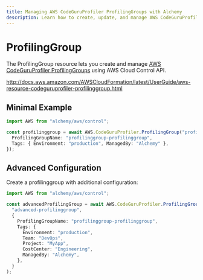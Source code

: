 ```yaml
---
title: Managing AWS CodeGuruProfiler ProfilingGroups with Alchemy
description: Learn how to create, update, and manage AWS CodeGuruProfiler ProfilingGroups using Alchemy Cloud Control.
---
```


# ProfilingGroup

The ProfilingGroup resource lets you create and manage [AWS CodeGuruProfiler ProfilingGroups](https://docs.aws.amazon.com/codeguruprofiler/latest/userguide/) using AWS Cloud Control API.

http://docs.aws.amazon.com/AWSCloudFormation/latest/UserGuide/aws-resource-codeguruprofiler-profilinggroup.html

## Minimal Example

```ts
import AWS from "alchemy/aws/control";

const profilinggroup = await AWS.CodeGuruProfiler.ProfilingGroup("profilinggroup-example", {
  ProfilingGroupName: "profilinggroup-profilinggroup",
  Tags: { Environment: "production", ManagedBy: "Alchemy" },
});
```

## Advanced Configuration

Create a profilinggroup with additional configuration:

```ts
import AWS from "alchemy/aws/control";

const advancedProfilingGroup = await AWS.CodeGuruProfiler.ProfilingGroup(
  "advanced-profilinggroup",
  {
    ProfilingGroupName: "profilinggroup-profilinggroup",
    Tags: {
      Environment: "production",
      Team: "DevOps",
      Project: "MyApp",
      CostCenter: "Engineering",
      ManagedBy: "Alchemy",
    },
  }
);
```

